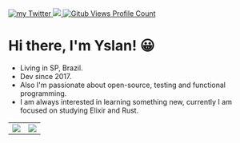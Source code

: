 <div>
  <a href="https://twitter.com/yslanramosdev">
    <img src="https://img.shields.io/badge/Twitter-@yslanramosdev-1DA1F2" alt="my Twitter" />
  </a>
  <a href="https://www.linkedin.com/in/yslan-ramos-887864195">
    <img src="https://img.shields.io/badge/Linkedin-Yslan%20Ramos-0e76a8" alt"my Linkedin" />
   </a>
  <a href="https://github.com/Tsugami">
    <img src="https://komarev.com/ghpvc/?username=tsugami&color=24292e&style=flat&label=Profile+Views" alt="Gitub Views Profile Count" />
  </a>
</div>

# Hi there, I'm Yslan! 😀

- Living in SP, Brazil.
- Dev since 2017.
- Also I'm passionate about open-source, testing and functional programming.
- I am always interested in learning something new, currently I am focused on studying Elixir and Rust.

<table>
  <tr>
    <td align="center" style="padding=0;width=50%;">
      <img align="center" style="padding=0;" src="https://github-readme-stats.vercel.app/api?username=tsugami&show_icons=true&theme=default&count_private=true&hide_border=true&icon_color=41B883&title_color=41B883&text_color=34495E&bg_color=00000000" />
    </td>
    <td align="center" style="padding=0;width=50%;">
      <img align="center" style="padding=0;" src="https://github-readme-stats.vercel.app/api/top-langs/?username=tsugami&layout=compact&hide_border=true&icon_color=41B883&title_color=41B883&text_color=34495E&bg_color=00000000" />
    </td>
  </tr>
</table>
